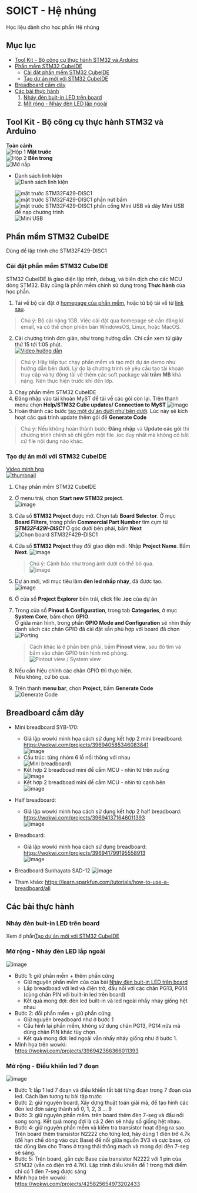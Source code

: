# SOICT - Hệ nhúng

Học liệu dành cho học phần Hệ nhúng

## Mục lục

- [Tool Kit - Bộ công cụ thực hành STM32 và Arduino](#tool-kit---bộ-công-cụ-thực-hành-stm32-và-arduino)
- [Phần mềm STM32 CubeIDE](#phần-mềm-stm32-cubeide)
  - [Cài đặt phần mềm STM32 CubeIDE](#cài-đặt-phần-mềm-stm32-cubeide)
  - [Tạo dự án mới với STM32 CubeIDE](#tạo-dự-án-mới-với-stm32-cubeide)
- [Breadboard cắm dây](#breadboard-cắm-dây)
- [Các bài thực hành](#các-bài-thực-hành)
  1. [Nháy đèn buit-in LED trên board](#nháy-đèn-buit-in-led-trên-board)
  2. [Mở rộng - Nháy đèn LED lắp ngoài](#mở-rộng---nháy-đèn-led-lắp-ngoài)


## Tool Kit - Bộ công cụ thực hành STM32 và Arduino

**Toàn cảnh**\
![Hộp 1](https://github.com/neittien0110/SOICT_HeNhung/assets/8079397/cc05d098-bf48-4706-adfa-b92327892a7c)
**Mặt trước**\
![Hộp 2](https://github.com/neittien0110/SOICT_HeNhung/assets/8079397/a1124c69-0bef-46ca-b4bc-4a5ccf273e12)
**Bên trong**\
![Mở nắp](https://github.com/neittien0110/SOICT_HeNhung/assets/8079397/ad94bd1b-7fd9-438d-a766-9e467c00763d)

- Danh sách linh kiện\
  ![Danh sách linh kiện](https://github.com/neittien0110/SOICT_HeNhung/assets/8079397/c87d6015-2907-4a42-bd65-dbd2cabd3e21)

  ![mặt trước STM32F429-DISC1](https://github.com/user-attachments/assets/9e90f84e-d338-453d-85de-97f533ccc272)
  ![mặt trước STM32F429-DISC1 phần nút bấm](https://github.com/user-attachments/assets/ec7a1ae9-0857-4224-b597-055bd47dceb7)
  ![mặt trước STM32F429-DISC1 phần cổng Mini USB](https://github.com/user-attachments/assets/ef39afee-f989-4f53-afec-c86cf07ba21e)
  và dây Mini USB để nạp chương trình\
  ![Mini USB](https://github.com/user-attachments/assets/99d5363e-bfc9-40e1-bec6-ecdf675a64fc)

## Phần mềm STM32 CubeIDE

Dùng để lập trình cho STM32F429-DISC1

### Cài đặt phần mềm STM32 CubeIDE
 
STM32 CubeIDE là giao diện lập trình, debug, và biên dịch cho các MCU dòng STM32. Đây cũng là phần mềm chính sử dụng trong **Thực hành** của học phần.
1. Tải về bộ cài đặt ở [homepage của phần mềm](https://www.st.com/en/development-tools/stm32cubemx.html#get-software), hoặc từ bộ tải về từ [link sau](https://husteduvn.sharepoint.com/:u:/s/HnhngIT4210-2024.2/ESNGgEjq0cxHl7lqpJVtXU0Bm_i1ZSXjTgporS81Oi3z-w?e=x3oCWR).
> Chú ý: Bộ cài nặng 1GB. Việc cài đặt qua homepage sẽ cần đăng kí email, và có thể chọn phiên bản WindowsOS, Linux, hoặc MacOS.
2. Cài chương trình đơn giản, như trong hướng dẫn. Chỉ cần xem từ giây thứ 15 tới 1:05 phút. \
[![Video hướng dẫn](https://github.com/user-attachments/assets/fa34bf56-828b-4e7d-a0da-3cbddcfbae02)](https://youtu.be/CJbSfO6rkEk?si=NN-sCUCKCnF0A2We&t=15)
> Chú ý: Hãy tiếp tục chạy phần mềm và tạo một dự án demo như hướng dẫn bên dưới. Lý do là chương trình sẽ yêu cầu tạo tài khoản truy cập và tự động tải về thêm các soft package __vài trăm MB__ khá nặng. Nên thực hiện trước khi đến lớp. 
3. Chạy phần mềm STM32 CubeIDE
4. Đăng nhập vào tài khoản MyST để tải về các gói còn lại. Trên thanh menu chọn __Help/STM32 Cube updates/ Connection to MyST__
   ![image](https://github.com/user-attachments/assets/8d0a8fe4-7223-4ccf-b7f6-f7413901240c)
6. Hoàn thành các bước [tạo một dự án dưới như bên dưới](#tạo-dự-án-mới-với-stm32-cubeide). Lúc này sẽ kích hoạt các quá trình update thêm gói để **Generate Code**
> Chú ý: Nếu không hoàn thành bước __Đăng nhập__ và __Update các gói__ thì chương trình chính sẽ chỉ gồm một file .ioc duy nhất mà không có bất cứ file nội dung nào khác.

### Tạo dự án mới với STM32 CubeIDE
  [Video minh họa](https://youtu.be/iNICh5uWPAE)\
  [![thumbnail](https://github.com/user-attachments/assets/a94c4d47-ae35-493e-ba66-fdd838403d2c)](https://youtu.be/iNICh5uWPAE)
1. Chạy phần mềm STM32 CubeIDE
2. Ở menu trái, chọn **Start new STM32 project**.\
   ![image](https://github.com/user-attachments/assets/23fde9ed-cc14-4f17-b102-3899a4607010)
3. Cửa sổ **STM32 Project** được mở. Chọn tab **Board Selector**.
   Ở mục **Board Filters**, trong phần **Commercial Part Number** tìm cụm từ ***STM32F429I-DISC1***
   Ở góc dưới bên phải, bấm **Next**
   ![Chọn board STM32F429-DISC1](https://github.com/user-attachments/assets/8fe2d421-d98e-4cbc-8407-2dac21b4a179)
4. Cửa sổ **STM32 Project** thay đổi giao diện mới.
   Nhập **Project Name**.
   Bấm **Next**.
   ![image](https://github.com/user-attachments/assets/8a124016-773f-4fc6-afca-b706b556ce8c)

   > Chú ý: Cảnh báo như trong ảnh dưới có thể bỏ qua.\
   ![image](https://github.com/user-attachments/assets/d7f40dbb-9137-484d-b19b-be71f9e4e356)
5. Dự án mới, với mục tiêu làm **đèn led nhấp nháy**, đã được tạo.\
   ![image](https://github.com/user-attachments/assets/ba95e5b3-246c-4fc2-8eea-615f655264a3)

6. Ở cửa sổ __Project Explorer__ bên trái, click file __.ioc__ của dự án
7. Trong cửa sổ __Pinout & Configuration__, trong tab __Categories__, ở mục __System Core__, bấm chọn __GPIO__.\
   Ở giữa màn hình, trong phần __GPIO Mode and Configuration__ sẽ nhìn thấy danh sách các chân GPIO đã cài đặt sẵn phù hợp với board đã chọn
   ![Porting](https://github.com/user-attachments/assets/4624e85c-9bb6-4128-8864-2eb3a96124ca)
   > Cách khác là ở phần bên phải, bấm __Pinout view__, sau đó tìm và bấm vào chân GPIO trên hình mô phỏng.\
   ![Pintout view / System view](https://github.com/user-attachments/assets/f2741dc3-0f4b-4a1d-8b44-559f9d227155)
8. Nếu cần hiệu chỉnh các chân GPIO thì thực hiện.\
   Nếu không, cứ bỏ qua.
10. Trên thanh __menu bar__, chọn __Project__, bấm __Generate Code__
    ![Generate Code](https://github.com/user-attachments/assets/1da13016-0159-424e-9a19-e250f3b9948e)



## Breadboard cắm dây

- Mini breadboard SYB-170:
  - Giả lập wowki minh họa cách sử dụng kết hợp 2 mini breadboard: <https://wokwi.com/projects/396940585346083841>\
    ![image](https://github.com/neittien0110/SOICT_HeNhung/assets/8079397/34a9ff24-c26e-43af-a0c6-327662c9aa9c)
  - Cấu trúc: từng nhóm 6 lỗ nối thông với nhau \
    ![Mini breadboard](https://github.com/neittien0110/SOICT_HeNhung/assets/8079397/9f83dd84-c99b-4f35-8837-393ebaae158b)\
  - Kết hợp 2 breadboad mini để cắm MCU - nhìn từ trên xuống \
    ![image](https://github.com/neittien0110/SOICT_HeNhung/assets/8079397/95f91b6f-3e55-4412-992e-e2106beafbe5)
  - Kết hợp 2 breadboad mini để cắm MCU - nhìn từ cạnh bên \
   ![image](https://github.com/neittien0110/SOICT_HeNhung/assets/8079397/aee0ed03-ccf7-4607-ae0e-6e12e481eaa2)
- Half breadboard:
  - Giả lập wowki minh họa cách sử dụng kết hợp 2 half breadboard: <https://wokwi.com/projects/396941371646011393>\
    ![image](https://github.com/neittien0110/SOICT_HeNhung/assets/8079397/5a61cbca-9fb3-4176-9c65-694433929df0)
- Breadboard:
  - Giả lập wowki minh họa cách sử dụng breadboard: <https://wokwi.com/projects/396941799195558913>\
    ![image](https://github.com/neittien0110/SOICT_HeNhung/assets/8079397/1ef63610-c6c6-43dc-ba9c-fb9c4262fab4)
- Breadboard Sunhayato SAD-12
    ![image](https://github.com/neittien0110/SOICT_HeNhung/assets/8079397/6da38f41-f17d-4d17-aa1a-944694943e93)

- Tham khảo: <https://learn.sparkfun.com/tutorials/how-to-use-a-breadboard/all>

## Các bài thực hành

### Nháy đèn buit-in LED trên board

 Xem ở phần[Tạo dự án mới với STM32 CubeIDE](#tạo-dự-án-mới-với-stm32-cubeide)

### Mở rộng - Nháy đèn LED lắp ngoài

![image](https://github.com/user-attachments/assets/075d0820-accf-4040-bd1c-db9f703b37ce)

- Bước 1: giữ phần mềm + thêm phần cứng
  - Giữ nguyên phần mềm của của bài [Nháy đèn buit-in LED trên board](#nháy-đèn-buit-in-led-trên-board)
  - Lắp breadboad với led và điện trở, đấu nối với các chân PG13, PG14 (cùng chân PIN với built-in led trên board)
  - Kết quả mong đợi: đèn led built-in và led ngoài nhấy nháy giống hệt nhau
- Bước 2: đổi phần mềm + giữ phần cứng
  - Giữ nguyên breadboard như ở bước 1
  - Cấu hình lại phần mềm, không sử dụng chân PG13, PG14 nữa mà dùng chân PIN khác tùy chọn.
  - Kết quả mong đợi: led ngoài vẫn nhấy nháy giống như ở bước 1.
- Minh họa trên wowki: <https://wokwi.com/projects/396942366366011393>

### Mở rộng - Điều khiển led 7 đoạn

![image](https://github.com/user-attachments/assets/b3f5dcc6-37e7-4361-aece-60f1b093ac4c)

- Bước 1: lắp 1 led 7 đoạn và điều khiển tắt bật từng đoạn trong 7 đoạn của led. Cách làm tương tự bài tập trước
- Bước 2: giữ nguyên board. Xây dựng thuật toán giải mã, để tạo hình các đèn led đơn sáng thành số 0, 1, 2, 3 ... 9
- Bước 3: giữ nguyên phần mềm. trên board thêm đèn 7-seg và đấu nối song song. Kết quả mong đợi là cả 2 đèn sẽ nhảy số giống hệt nhau.
- Bước 4: giữ nguyên phần mềm và kiểm tra transistor hoạt động ra sao. Trên board thêm transistor N2222 cho từng led, hãy dùng 1 điên trở 4.7k (để hạn chế dòng vào cực Base) để nối giữa nguồn 3V3 và cực base, có tác dùng làm cho Trans ở trạng thái thông mạch và mong đợi đèn 7-seg sẽ sáng.
- Bước 5: Trên board, gắn cực Base của transistor N2222 với 1 pin của STM32 (vẫn có điện trở 4.7K). Lập trình điều khiển để 1 trong thời điểm chỉ có 1 đèn 7-seg được sáng
- Minh họa trên wowki: <https://wokwi.com/projects/425825654973202433>
